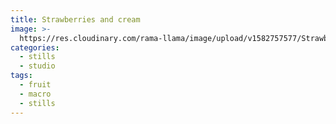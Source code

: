 ```yaml
---
title: Strawberries and cream
image: >-
  https://res.cloudinary.com/rama-llama/image/upload/v1582757577/Strawberry_qiqoor.jpg
categories:
  - stills
  - studio
tags:
  - fruit
  - macro
  - stills
---
```


